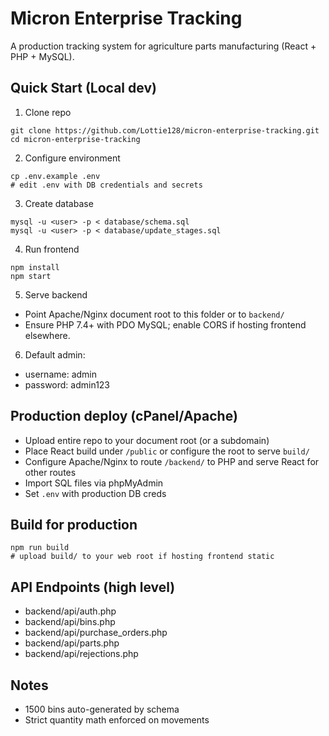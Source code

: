 # Micron Enterprise Tracking

A production tracking system for agriculture parts manufacturing (React + PHP + MySQL).

## Quick Start (Local dev)

1. Clone repo

```
git clone https://github.com/Lottie128/micron-enterprise-tracking.git
cd micron-enterprise-tracking
```

2. Configure environment

```
cp .env.example .env
# edit .env with DB credentials and secrets
```

3. Create database

```
mysql -u <user> -p < database/schema.sql
mysql -u <user> -p < database/update_stages.sql
```

4. Run frontend

```
npm install
npm start
```

5. Serve backend

- Point Apache/Nginx document root to this folder or to `backend/`
- Ensure PHP 7.4+ with PDO MySQL; enable CORS if hosting frontend elsewhere.

6. Default admin:
- username: admin
- password: admin123

## Production deploy (cPanel/Apache)

- Upload entire repo to your document root (or a subdomain)
- Place React build under `/public` or configure the root to serve `build/`
- Configure Apache/Nginx to route `/backend/` to PHP and serve React for other routes
- Import SQL files via phpMyAdmin
- Set `.env` with production DB creds

## Build for production

```
npm run build
# upload build/ to your web root if hosting frontend static
```

## API Endpoints (high level)
- backend/api/auth.php
- backend/api/bins.php
- backend/api/purchase_orders.php
- backend/api/parts.php
- backend/api/rejections.php

## Notes
- 1500 bins auto-generated by schema
- Strict quantity math enforced on movements
